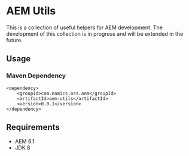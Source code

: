 # AEM Utils
This is a collection of useful helpers for AEM development.
The development of this collection is in progress and will be extended in the future.

## Usage
### Maven Dependency
    <dependency>
        <groupId>com.namics.oss.aem</groupId>
        <artifactId>aem-utils</artifactId>
        <version>0.0.1</version>
    </dependency>
## Requirements
* AEM 6.1
* JDK 8